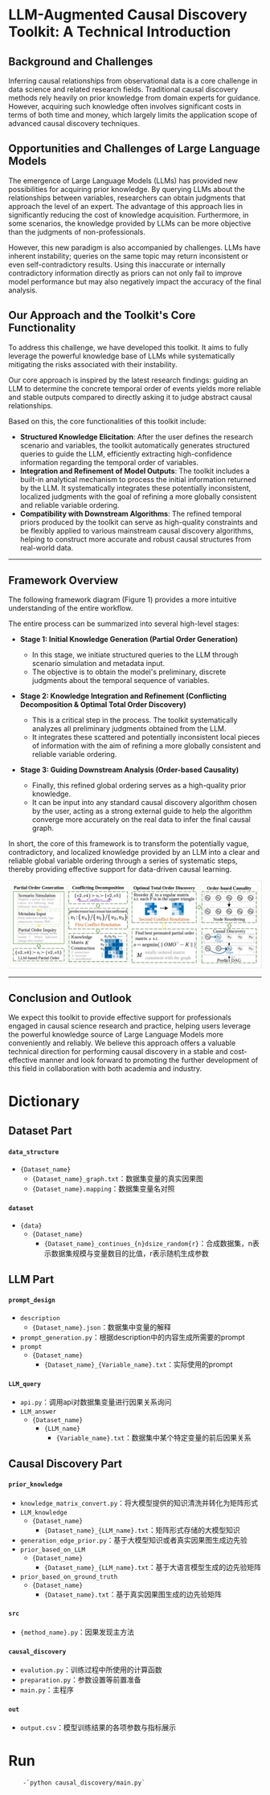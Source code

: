 
# LLM-Augmented Causal Discovery Toolkit: A Technical Introduction

## **Background and Challenges**

Inferring causal relationships from observational data is a core challenge in data science and related research fields. Traditional causal discovery methods rely heavily on prior knowledge from domain experts for guidance. However, acquiring such knowledge often involves significant costs in terms of both time and money, which largely limits the application scope of advanced causal discovery techniques.

## **Opportunities and Challenges of Large Language Models**

The emergence of Large Language Models (LLMs) has provided new possibilities for acquiring prior knowledge. By querying LLMs about the relationships between variables, researchers can obtain judgments that approach the level of an expert. The advantage of this approach lies in significantly reducing the cost of knowledge acquisition. Furthermore, in some scenarios, the knowledge provided by LLMs can be more objective than the judgments of non-professionals.

However, this new paradigm is also accompanied by challenges. LLMs have inherent instability; queries on the same topic may return inconsistent or even self-contradictory results. Using this inaccurate or internally contradictory information directly as priors can not only fail to improve model performance but may also negatively impact the accuracy of the final analysis.

## **Our Approach and the Toolkit's Core Functionality**

To address this challenge, we have developed this toolkit. It aims to fully leverage the powerful knowledge base of LLMs while systematically mitigating the risks associated with their instability.

Our core approach is inspired by the latest research findings: guiding an LLM to determine the concrete temporal order of events yields more reliable and stable outputs compared to directly asking it to judge abstract causal relationships.

Based on this, the core functionalities of this toolkit include:

  * **Structured Knowledge Elicitation**: After the user defines the research scenario and variables, the toolkit automatically generates structured queries to guide the LLM, efficiently extracting high-confidence information regarding the temporal order of variables.
  * **Integration and Refinement of Model Outputs**: The toolkit includes a built-in analytical mechanism to process the initial information returned by the LLM. It systematically integrates these potentially inconsistent, localized judgments with the goal of refining a more globally consistent and reliable variable ordering.
  * **Compatibility with Downstream Algorithms**: The refined temporal priors produced by the toolkit can serve as high-quality constraints and be flexibly applied to various mainstream causal discovery algorithms, helping to construct more accurate and robust causal structures from real-world data.

-----

## **Framework Overview**

The following framework diagram (Figure 1) provides a more intuitive understanding of the entire workflow.

The entire process can be summarized into several high-level stages:

  * **Stage 1: Initial Knowledge Generation (Partial Order Generation)**

      * In this stage, we initiate structured queries to the LLM through scenario simulation and metadata input.
      * The objective is to obtain the model's preliminary, discrete judgments about the temporal sequence of variables.

  * **Stage 2: Knowledge Integration and Refinement (Conflicting Decomposition & Optimal Total Order Discovery)**

      * This is a critical step in the process. The toolkit systematically analyzes all preliminary judgments obtained from the LLM.
      * It integrates these scattered and potentially inconsistent local pieces of information with the aim of refining a more globally consistent and reliable variable ordering.

  * **Stage 3: Guiding Downstream Analysis (Order-based Causality)**

      * Finally, this refined global ordering serves as a high-quality prior knowledge.
      * It can be input into any standard causal discovery algorithm chosen by the user, acting as a strong external guide to help the algorithm converge more accurately on the real data to infer the final causal graph.

In short, the core of this framework is to transform the potentially vague, contradictory, and localized knowledge provided by an LLM into a clear and reliable global variable ordering through a series of systematic steps, thereby providing effective support for data-driven causal learning.

![figure.](images/framework.PNG)


-----

## **Conclusion and Outlook**

We expect this toolkit to provide effective support for professionals engaged in causal science research and practice, helping users leverage the powerful knowledge source of Large Language Models more conveniently and reliably. We believe this approach offers a valuable technical direction for performing causal discovery in a stable and cost-effective manner and look forward to promoting the further development of this field in collaboration with both academia and industry.



# Dictionary

## Dataset Part
#### `data_structure`
- `{Dataset_name}`
    - `{Dataset_name}_graph.txt`：数据集变量的真实因果图
    - `{Dataset_name}.mapping`：数据集变量名对照
####  `dataset`
- `{data}`
    - `{Dataset_name}`
        - `{Dataset_name}_continues_{n}dsize_random{r}`：合成数据集，n表示数据集规模与变量数目的比值，r表示随机生成参数

## LLM Part

#### `prompt_design`
-   `description`
    -   `{Dataset_name}.json`：数据集中变量的解释
-   `prompt_generation.py`：根据description中的内容生成所需要的prompt
-   `prompt`
    -   `{Dataset_name}`
        -   `{Dataset_name}_{Variable_name}.txt`：实际使用的prompt
#### `LLM_query`
-   `api.py`：调用api对数据集变量进行因果关系询问
-   `LLM_answer`
    -   `{Dataset_name}`
        -   `{LLM_name}`
            -   `{Variable_name}.txt`：数据集中某个特定变量的前后因果关系

## Causal Discovery Part

####   `prior_knowledge`
-   `knowledge_matrix_convert.py`：将大模型提供的知识清洗并转化为矩阵形式
-   `LLM_knowledge`
    -   `{Dataset_name}`
        -   `{Dataset_name}_{LLM_name}.txt`：矩阵形式存储的大模型知识
-   `generation_edge_prior.py`：基于大模型知识或者真实因果图生成边先验
-   `prior_based_on_LLM`
    -   `{Dataset_name}`
        -   `{Dataset_name}_{LLM_name}.txt`：基于大语言模型生成的边先验矩阵
-   `prior_based_on_ground_truth`
    -   `{Dataset_name}`
        -   `{Dataset_name}.txt`：基于真实因果图生成的边先验矩阵
####   `src`
-   `{method_name}.py`：因果发现主方法
####   `causal_discovery`
-   `evalution.py`：训练过程中所使用的计算函数
-   `preparation.py`：参数设置等前置准备
-   `main.py`：主程序
####   `out`
-   `output.csv`：模型训练结果的各项参数与指标展示
 
# Run
        -`python causal_discovery/main.py`

